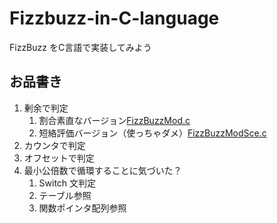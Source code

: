 # Fizzbuzz-in-C-language
FizzBuzz をC言語で実装してみよう
## お品書き
1. 剰余で判定
   1. 割合素直なバージョン[FizzBuzzMod.c](FizzBuzzMod.c)
   1. 短絡評価バージョン（使っちゃダメ）[FizzBuzzModSce.c](FizzBuzzModSce.c)
1. カウンタで判定
1. オフセットで判定
1. 最小公倍数で循環することに気づいた？
   1. Switch 文判定
   1. テーブル参照
   1. 関数ポインタ配列参照
